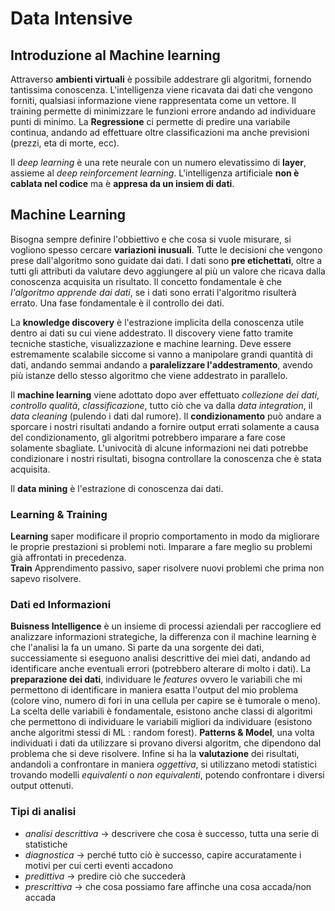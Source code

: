 # Data Intensive

## Introduzione al Machine learning 

Attraverso **ambienti virtuali** è possibile addestrare gli algoritmi, fornendo tantissima conoscenza. L'intelligenza viene ricavata dai dati che vengono forniti, qualsiasi informazione viene rappresentata come un vettore. Il training permette di minimizzare le funzioni errore andando ad individuare punti di minimo. La **Regressione** ci permette di predire una variabile continua, andando ad effettuare oltre classificazioni ma anche previsioni (prezzi, eta di morte, ecc).

Il _deep learning_ è una rete neurale con un numero elevatissimo di **layer**, assieme al _deep reinforcement learning_. 
L'intelligenza artificiale **non è cablata nel codice** ma è **appresa da un insiem di dati**. 

## Machine Learning

Bisogna sempre definire l'obbiettivo e che cosa si vuole misurare, si vogliono spesso cercare **variazioni inusuali**. Tutte le decisioni che vengono prese dall'algoritmo sono guidate dai dati. I dati sono **pre etichettati**, oltre a tutti gli attributi da valutare devo aggiungere al più un valore che ricava dalla conoscenza acquisita un risultato. Il concetto fondamentale è che _l'algoritmo apprende dai dati_, se i dati sono errati l'algoritmo risulterà errato. Una fase fondamentale è il controllo dei dati.

La **knowledge discovery** è l'estrazione implicita della conoscenza utile dentro ai dati su cui viene addestrato. Il discovery viene fatto tramite tecniche stastiche, visualizzazione e machine learning. Deve essere estremamente scalabile siccome si vanno a manipolare grandi quantità di dati, andando semmai andando a **paralelizzare l'addestramento**, avendo più istanze dello stesso algoritmo che viene addestrato in parallelo.

Il **machine learning** viene adottato dopo aver effettuato *collezione dei dati*, *controllo qualità*, *classificazione*, tutto ciò che va dalla *data integration*, il *data cleaning* (pulendo i dati dal rumore). Il **condizionamento** può andare a sporcare i nostri risultati andando a fornire output errati solamente a causa del condizionamento, gli algoritmi potrebbero imparare a fare cose solamente sbagliate. L'univocità di alcune informazioni nei dati potrebbe condizionare i nostri risultati, bisogna controllare la conoscenza che è stata acquisita.

Il **data mining** è l'estrazione di conoscenza dai dati.

### Learning & Training
**Learning** saper modificare il proprio comportamento in modo da migliorare le proprie prestazioni si problemi noti. Imparare a fare meglio su problemi già affrontati in precedenza.  
**Train** Apprendimento passivo, saper risolvere nuovi problemi che prima non sapevo risolvere.

### Dati ed Informazioni

**Buisness Intelligence** è un insieme di processi aziendali per raccogliere ed analizzare informazioni strategiche, la differenza con il machine learning è che l'analisi la fa un umano. Si parte  da una sorgente dei dati, successiamente si eseguono analisi descrittive dei miei dati, andando ad identificare anche eventuali errori (potrebbero alterare di molto i dati). La **preparazione dei dati**, individuare le *features* ovvero le variabili che mi permettono di identificare in maniera esatta l'output del mio problema (colore vino, numero di fori in una cellula per capire se è tumorale o meno). La scelta delle variabili è fondamentale, esistono anche classi di algoritmi che permettono di individuare le variabili migliori da individuare (esistono anche algoritmi stessi di ML : random forest). **Patterns & Model**, una volta individuati i dati da utilizzare si provano diversi algoritm, che dipendono dal problema che si deve risolvere. Infine si ha la **valutazione** dei risultati, andandoli a confrontare in maniera *oggettiva*, si utilizzano metodi statistici trovando modelli *equivalenti* o *non equivalenti*, potendo confrontare i diversi output ottenuti. 

### Tipi di analisi

* _analisi descrittiva_ &rarr; descrivere che cosa è successo, tutta una serie di statistiche
* _diagnostica_ &rarr; perché tutto ciò è successo, capire accuratamente i motivi per cui certi eventi accadono
* _predittiva_ &rarr; predire ciò che succederà
* _prescrittiva_ &rarr; che cosa possiamo fare affinche una cosa accada/non accada


